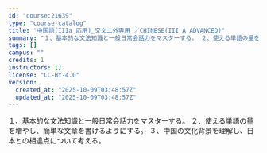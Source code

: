 ```yaml
---
id: "course:21639"
type: "course-catalog"
title: "中国語(IIIa 応用)_交文二外専用 ／CHINESE(III A ADVANCED)"
summary: "１、基本的な文法知識と一般日常会話力をマスターする。 ２、使える単語の量を増やし、簡単な文章を書けるようにする。 ３、中国の文化背景を理解し、日本との相違点について考える。"
tags: []
campus: ""
credits: 1
instructors: []
license: "CC-BY-4.0"
version:
  created_at: "2025-10-09T03:48:57Z"
  updated_at: "2025-10-09T03:48:57Z"
---
```

１、基本的な文法知識と一般日常会話力をマスターする。 ２、使える単語の量を増やし、簡単な文章を書けるようにする。 ３、中国の文化背景を理解し、日本との相違点について考える。

